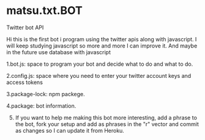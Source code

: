 # matsu.txt.BOT
Twitter bot API

Hi this is the first bot i program using the twitter apis along with javascript.
I will keep studying javascript so more and more I can improve it.
And maybe in the future use database with javascript


1.bot.js: space to program your bot and decide what to do and what to do.


2.config.js:  space where you need to enter your twitter account keys and access tokens


3.package-lock: npm packege.


4.package:  bot information.


5. If you want to help me making this bot more interesting, add a phrase to the bot, fork your setup and add as phrases in the "r" vector and commit as changes so I can update it from Heroku.
